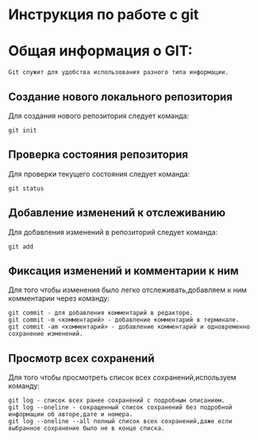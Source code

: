 # **Инструкция по работе с git**

# Общая информация о GIT:

    Git служит для удобства использования разного типа информации. 

## Создание нового локального репозитория

Для создания нового репозитория следует команда:

    git init

## Проверка состояния репозитория 

Для проверки текущего состояния следует команда:

    git status

## Добавление изменений к отслеживанию

Для добавления изменений в репозиторий следует команда:

    git add

## Фиксация изменений и комментарии к ним

Для того чтобы изменения было легко отслеживать,добавляем к ним комментарии через команду:

    git commit - для добавления комментарий в редакторе.
    git commit -m <комментарий> - добавление комментарий в терминале.
    git commit -am <комментарий> - добавление комментарий и одновременно сохранение изменений.

## Просмотр всех сохранений

Для того чтобы просмотреть список всех сохранений,используем команду:

    git log - список всех ранее сохранений с подробным описанием.
    git log --oneline - сокращенный список сохранений без подробной информации об авторе,дате и номера.
    git log --oneline --all полный список всех сохранений,даже если выбранное сохранение было не в конце списка.